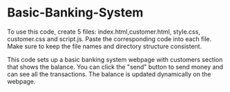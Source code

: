 # Basic-Banking-System
To use this code, create 5 files: index.html,customer.html, style.css, customer.css and script.js. Paste the corresponding code into each file. Make sure to keep the file names and directory structure consistent.

This code sets up a basic banking system webpage with customers section that shows the balance. You can click the "send" button to send money and can see all the transactions. The balance is updated dynamically on the webpage.
